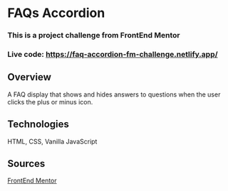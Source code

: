 # FAQs Accordion
### This is a project challenge from FrontEnd Mentor
### Live code: https://faq-accordion-fm-challenge.netlify.app/

## Overview
A FAQ display that shows and hides answers to questions when the user clicks the plus or minus icon.

## Technologies
HTML, CSS, Vanilla JavaScript

## Sources
[FrontEnd Mentor](https://www.frontendmentor.io/challenges/faq-accordion-wyfFdeBwBz)

